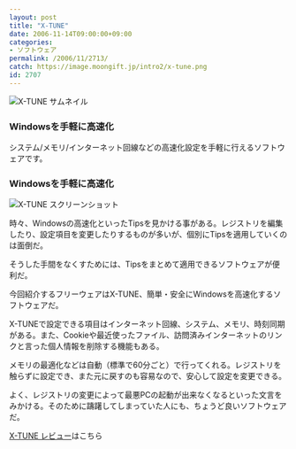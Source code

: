 ```yaml
---
layout: post
title: "X-TUNE"
date: 2006-11-14T09:00:00+09:00
categories:
- ソフトウェア
permalink: /2006/11/2713/
catch: https://image.moongift.jp/intro2/x-tune.png
id: 2707
---
```

 ![X-TUNE サムネイル](https://image.moongift.jp/intro2/x-tune.t.png "X-TUNE サムネイル")
  

### Windowsを手軽に高速化
  
システム/メモリ/インターネット回線などの高速化設定を手軽に行えるソフトウェアです。  
<!--more-->  

### Windowsを手軽に高速化
  

![X-TUNE スクリーンショット](https://image.moongift.jp/intro2/x-tune.png "X-TUNE スクリーンショット")

  

時々、Windowsの高速化といったTipsを見かける事がある。レジストリを編集したり、設定項目を変更したりするものが多いが、個別にTipsを適用していくのは面倒だ。

  

そうした手間をなくすためには、Tipsをまとめて適用できるソフトウェアが便利だ。

  

今回紹介するフリーウェアはX-TUNE、簡単・安全にWindowsを高速化するソフトウェアだ。

  

X-TUNEで設定できる項目はインターネット回線、システム、メモリ、時刻同期がある。また、Cookieや最近使ったファイル、訪問済みインターネットのリンクと言った個人情報を削除する機能もある。

  

メモリの最適化などは自動（標準で60分ごと）で行ってくれる。レジストリを触らずに設定でき、また元に戻すのも容易なので、安心して設定を変更できる。

  

よく、レジストリの変更によって最悪PCの起動が出来なくなるといった文言をみかける。そのために躊躇してしまっていた人にも、ちょうど良いソフトウェアだ。

  

[X-TUNE レビュー](http://fw.moongift.jp/review/i-2714.html)はこちら

